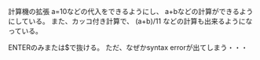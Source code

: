 計算機の拡張
a=10などの代入をできるようにし、
a+bなどの計算ができるようにしている。
また、カッコ付き計算で、
(a+b)/11 などの計算も出来るようになっている。

ENTERのみまたは$で抜ける。
ただ、なぜかsyntax errorが出てしまう・・・
